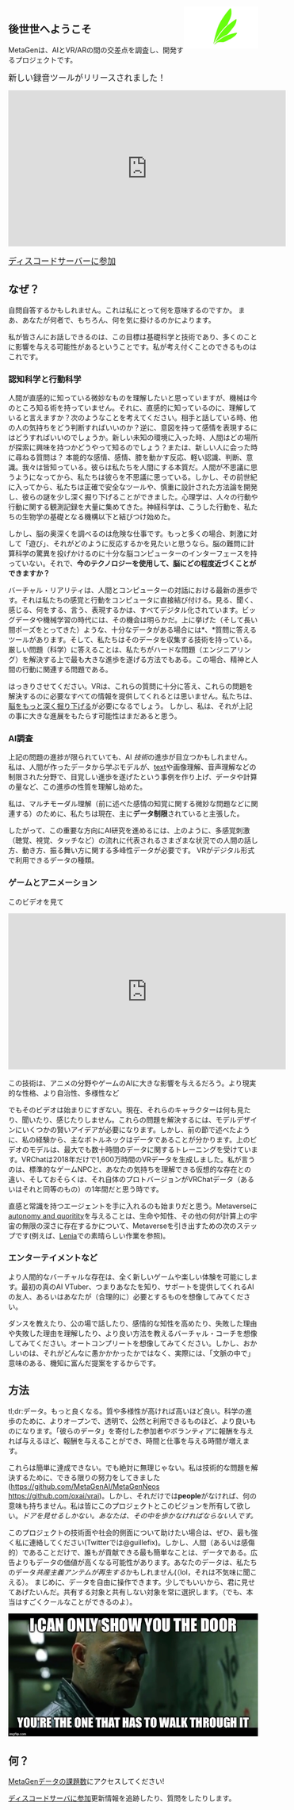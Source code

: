<img alt="Ruujin-ZERO, CC-BYによるAvaliアイコンに基づくロゴ" title="Ruujin-ZERO, CC-BYによるAvaliアイコンに基づくロゴ" src="logo_feathers.png" width="150px" style="float:right;">

## 後世世へようこそ

MetaGenは、AIとVR/ARの間の交差点を調査し、開発するプロジェクトです。

<big>新しい録音ツールがリリースされました！</big>

<iframe width="560" height="315" src="https://www.youtube.com/embed/PgQmuIQYoBE" frameborder="0" allow="accelerometer; autoplay; clipboard-write; encrypted-media; gyroscope; picture-in-picture" allowfullscreen></iframe>

<big>[ディスコードサーバーに参加](http://discord.gg/HQ8Crcw)</big>

## なぜ？


自問自答するかもしれません。これは私にとって何を意味するのですか。
まあ、あなたが何者で、もちろん、何を気に掛けるのかによります。

私が皆さんにお話しできるのは、この目標は基礎科学と技術であり、多くのことに影響を与える可能性があるということです。私が考え付くことのできるものはこれです。

### 認知科学と行動科学
人間が直感的に知っている微妙なものを理解したいと思っていますが、機械は今のところ知る術を持っていません。それに、直感的に知っているのに、理解していると言えますか？次のようなことを考えてください。相手と話している時、他の人の気持ちをどう判断すればいいのか？逆に、意図を持って感情を表現するにはどうすればいいのでしょうか。新しい未知の環境に入った時、人間はどの場所が探索に興味を持つかどうやって知るのでしょう？または、新しい人に会った時に尋ねる質問は？
本能的な感情、感情、膝を動かす反応、軽い認識、判断、意識。我々は皆知っている。彼らは私たちを人間にする本質だ。人間が不思議に思うようになってから、私たちは彼らを不思議に思っている。しかし、その前世紀に入ってから、私たちは正確で安全なツールや、慎重に設計された方法論を開発し、彼らの謎を少し深く掘り下げることができました。心理学は、人々の行動や行動に関する観測記録を大量に集めてきた。神経科学は、こうした行動を、私たちの生物学の基礎となる機構以下と結びつけ始めた。

しかし、脳の奥深くを調べるのは危険な仕事です。もっと多くの場合、刺激に対して「遊び」、それがどのように反応するかを見たいと思うなら。脳の難問に計算科学の驚異を投げかけるのに十分な脳コンピューターのインターフェースを持っていない。それで、**今のテクノロジーを使用して、脳にどの程度近づくことができますか？**

バーチャル・リアリティは、人間とコンピューターの対話における最新の進歩です。それは私たちの感覚と行動をコンピュータに直接結び付ける。見る、聞く、感じる、何をする、言う、表現するかは、すべてデジタル化されています。ビッグデータや機械学習の時代には、その機会は明らかだ。上に挙げた（そして長い間ポーズをとってきた）ような、十分なデータがある場合には*、*質問に答えるツールがあります。そして、私たちはそのデータを収集する技術を持っている。厳しい問題（科学）に答えることは、私たちがハードな問題（エンジニアリング）を解決する上で最も大きな進歩を遂げる方法でもある。この場合、精神と人間の行動に関連する問題である。

はっきりさせてください。VRは、これらの質問に十分に答え、これらの問題を解決するのに必要なすべての情報を提供してくれるとは思いません。私たちは、[脳をもっと深く掘り下げる](https://neuralink.com/)が必要になるでしょう。 しかし、私は、それが上記の事に大きな進展をもたらす可能性はまだあると思う。




### AI調査

上記の問題の進捗が限られていても、AI *技術*の進歩が目立つかもしれません。私は、人間が作ったデータから学ぶモデルが、[text](https://www.gwern.net/GPT-3)や画像理解、音声理解などの制限された分野で、目覚しい進歩を遂げたという事例を作り上げ、データや計算の量など、この進歩の性質を理解し始めた。

私は、マルチモーダル理解（前に述べた感情の知覚に関する微妙な問題などに関連する）のために、私たちは現在、主に**データ制限**されていると主張した。

したがって、この重要な方向にAI研究を進めるには、上のように、多感覚刺激（聴覚、視覚、タッチなど）の流れに代表されるさまざまな状況での人間の話し方、動き方、振る舞い方に関する多峰性データが必要です。 VRがデジタル形式で利用できるデータの種類。

### ゲームとアニメーション

このビデオを見て

<iframe width="560" height="315" src="https://www.youtube.com/embed/pe-YTvavbtA" frameborder="0" allow="加速度計；自動再生；クリップボードの書き込み；暗号化されたメディア；ジャイロスコープ；ピクチャインピクチャー"許可全画面></iframe>

この技術は、アニメの分野やゲームのAIに大きな影響を与えるだろう。より現実的な性格、より自治性、多様性など




でもそのビデオは始まりにすぎない。現在、それらのキャラクターは何も見たり、聞いたり、感じたりしません。これらの問題を解決するには、モデルデザインにいくつかの賢いアイデアが必要になります。しかし、前の節で述べたように、私の経験から、主なボトルネックはデータであることが分かります。上のビデオのモデルは、最大でも数十時間のデータに関するトレーニングを受けています。VRChatは2018年だけで1,600万時間のVRデータを生成しました。私が言うのは、標準的なゲームNPCと、あなたの気持ちを理解できる仮想的な存在との違い、そしておそらくは、それ自体のプロトバージョンがVRChatデータ（あるいはそれと同等のもの）の1年間だと思う時です。

直感と常識を持つエージェントを手に入れるのも始まりだと思う。Metaverseに[autonomy and quoritity](https://www.youtube.com/watch?v=7bJ0fnvPLaA)を与えることは、生命や知性、その他の何が計算上の宇宙の無限の深さに存在するかについて、Metaverseを引き出すための次のステップです(例えば、[Lenia](https://twitter.com/BertChakovsky/status/1316402836880547841)での素晴らしい作業を参照)。

### エンターテイメントなど

より人間的なバーチャルな存在は、全く新しいゲームや楽しい体験を可能にします。最初の真のAI VTuber、つまりあなたを知り、サポートを提供してくれるAIの友人、あるいはあなたが（合理的に）必要とするものを想像してみてください。

ダンスを教えたり、公の場で話したり、感情的な知性を高めたり、失敗した理由や失敗した理由を理解したり、より良い方法を教えるバーチャル・コーチを想像してみてください。オートコンプリートを想像してみてください。しかし、おかしいのは、それがどんなに愚かかかったかではなく、実際には、「文脈の中で」意味のある、機知に富んだ提案をするからです。






## 方法

tl;dr:データ。もっと良くなる。質や多様性が高ければ高いほど良い。科学の進歩のために、よりオープンで、透明で、公然と利用できるものほど、より良いものになります。「彼らのデータ」を寄付した参加者やボランティアに報酬を与えれば与えるほど、報酬を与えることができ、時間と仕事を与える時間が増えます。

これらは簡単に達成できない。でも絶対に無理じゃない。私は技術的な問題を解決するために、できる限りの努力をしてきました(https://github.com/MetaGenAI/MetaGenNeos https://github.com/oxai/vrai)。しかし、それだけでは**people**がなければ、何の意味も持ちません。私は皆にこのプロジェクトとこのビジョンを所有して欲しい。*ドアを見せるしかない。あなたは、その中を歩かなければならない人です。*

このプロジェクトの技術面や社会的側面について助けたい場合は、ぜひ、最も強く私に連絡してください(Twitterでは@guillefix)。しかし、人間（あるいは感傷的）であることだけで、誰もが貢献できる最も簡単なことは、データである。広告よりもデータの価値が高くなる可能性があります。あなたのデータは、私たちのデータ*共産主義アンテムが再生する*かもしれません(（lol，それは不気味に聞こえる）。 まじめに、データを自由に操作できます。少しでもいいから、君に見せてあげたいんだ。共有する対象と共有しない対象を常に選択します。（でも、本当はすごくクールなことができるのよ）。

![ドアしか見せられない。あなたは、その中を歩かなければならない人です](morpheus.jpg)

## 何？

[MetaGenデータの課題数](datachallenge-jp.html)にアクセスしてください!

[ディスコードサーバに参加](http://discord.gg/HQ8Crcw)更新情報を追跡したり、質問をしたりします。
